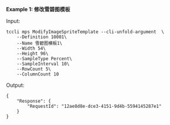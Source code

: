 **Example 1: 修改雪碧图模板**



Input: 

```
tccli mps ModifyImageSpriteTemplate --cli-unfold-argument  \
    --Definition 10001\
    --Name 雪碧图模板1\
    --Width 54\
    --Height 96\
    --SampleType Percent\
    --SampleInterval 10\
    --RowCount 5\
    --ColumnCount 10
```

Output: 
```
{
    "Response": {
        "RequestId": "12ae8d8e-dce3-4151-9d4b-5594145287e1"
    }
}
```

